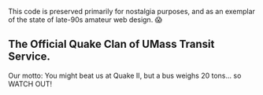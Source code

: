 This code is preserved primarily for nostalgia purposes, and as an exemplar of
the state of late-90s amateur web design. :scream:

The Official Quake Clan of UMass Transit Service.
------------------------------------------------
Our motto: You might beat us at Quake II, but a bus weighs 20 tons...
so WATCH OUT!
